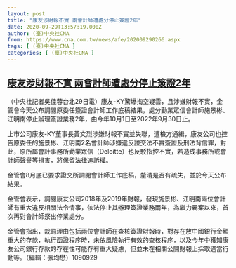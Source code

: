 ```yaml
---
layout: post
title: "康友涉財報不實 兩會計師遭處分停止簽證2年"
date: 2020-09-29T13:57:19.000Z
author: (臺)中央社CNA
from: https://www.cna.com.tw/news/afe/202009290266.aspx
tags: [ (臺)中央社CNA ]
categories: [ (臺)中央社CNA ]
---
```

<!--1601387839000-->
[康友涉財報不實 兩會計師遭處分停止簽證2年](https://www.cna.com.tw/news/afe/202009290266.aspx)
------

<div>
<div></div><div class="paragraph"><p>（中央社記者吳佳蓉台北29日電）康友-KY驚爆掏空疑雲，且涉嫌財報不實，金管會今天公布調閱原委任簽證會計師工作底稿結果，處分勤業眾信會計師施景彬、江明南停止辦理簽證業務2年，由今年10月1日至2022年9月30日止。</p><p>上市公司康友-KY董事長黃文烈涉嫌財報不實並失聯，遭檢方通緝，康友公司也控告原委任的施景彬、江明南2名會計師涉嫌違反證交法不實簽證及刑法背信罪，對此，原所屬會計事務所勤業眾信（Deloitte）也反駁指控不實，若造成事務所或會計師聲譽等損害，將保留法律追訴權。</p><p>金管會8月底已要求證交所調閱會計師工作底稿，釐清是否有疏失，並於今天公布結果。</p><p>金管會表示，調閱康友公司2018年及2019年財報，發現施景彬、江明南兩位會計師有重大違反相關法令情事，依法停止其辦理簽證業務兩年，為繼力霸案以來，首次再對會計師祭出停業處分。</p><p>金管會指出，裁罰理由包括兩位會計師在查核簽證財報時，對存在放中國銀行金額重大的存款，執行函證程序時，未依風險執行有效的查核程序，以及今年中獲知康友公司銀行存款的存在性可能存有重大疑慮，但並未在相關公開財報上採取適當行動等。（編輯：張均懋）1090929</p></div>
</div>
